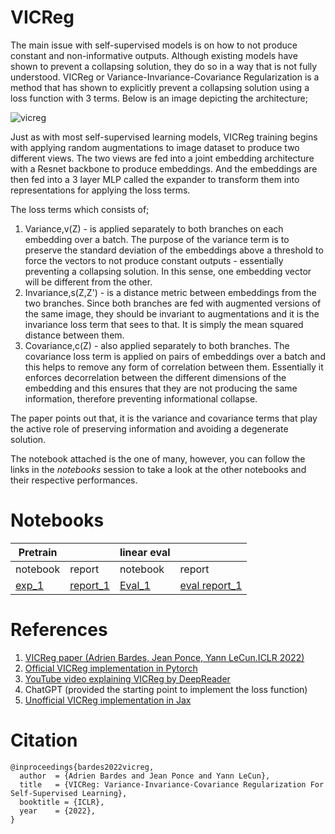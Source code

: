 # VICReg

The main issue with self-supervised models is on how to not produce constant and non-informative outputs. Although existing models have shown to prevent a collapsing solution, they do so in a way that is not fully understood. VICReg or Variance-Invariance-Covariance Regularization is a method that has shown to explicitly prevent a collapsing solution using a loss function with 3 terms. Below is an image depicting the architecture;

![vicreg](https://camo.githubusercontent.com/90f9241e251412881c9e6461140fc625384141778f25038662ac28d5a3db671f/68747470733a2f2f67656e6572616c6c79696e74656c6c6967656e742e636f6d2f7669637265672f7669637265675f6172636869746563747572652e706e67)

Just as with most self-supervised learning models, VICReg training begins with applying random augmentations to image dataset to produce two different views. The two views are fed into a joint embedding architecture with a Resnet backbone to produce embeddings. And the embeddings are then fed into a 3 layer MLP called the expander to transform them into representations for applying the loss terms.

The loss terms which consists of;
1. Variance,v(Z) - is applied separately to both branches on each embedding over a batch. The purpose of the variance term is to preserve the standard deviation of the embeddings above a threshold to force the vectors to not produce constant outputs - essentially preventing a collapsing solution. In this sense, one embedding vector will be different from the other.
2. Invariance,s(Z,Z') - is a distance metric between embeddings from the two branches. Since both branches are fed with augmented versions of the same image, they should be invariant to augmentations and it is the invariance loss term that sees to that. It is simply the mean squared distance between them.
3. Covariance,c(Z) - also applied separately to both branches. The covariance loss term is applied on pairs of embeddings over a batch and this helps to remove any form of correlation between them. Essentially it enforces decorrelation between the different dimensions of the embedding and this ensures that they are not producing the same information, therefore preventing informational collapse. 

The paper points out that, it is the variance and covariance terms that play the active role of preserving information and avoiding a degenerate solution. 

The notebook attached is the one of many, however, you can follow the links in the *notebooks* session to take a look at the other notebooks and their respective performances.

# Notebooks

| Pretrain | | linear eval | | 
| --------- | - | ---------- | - |
| notebook | report | notebook | report |
| [exp_1](https://colab.research.google.com/drive/1aQBdvPCeB7uo5wk8EVju7Akw6UwO_X-4#scrollTo=9-mvt3y81kON) | [report_1](https://api.wandb.ai/links/atiaisaac007/cet25qif) | [Eval_1](https://colab.research.google.com/drive/1lKGFmx8KZiqQrIDlIzr-681KoDMiLTIW#scrollTo=nj3K4AV0fzkJ) | [eval report_1](https://api.wandb.ai/links/atiaisaac007/wmuvpfch)



# References

1. [VICReg paper (Adrien Bardes, Jean Ponce, Yann LeCun.ICLR 2022)](https://arxiv.org/pdf/2105.04906.pdf)
2. [Official VICReg implementation in Pytorch](https://github.com/facebookresearch/vicreg)
3. [YouTube video explaining VICReg by DeepReader](https://youtu.be/MzKDNmOJ67Q)
4. ChatGPT (provided the starting point to implement the loss function)
5. [Unofficial VICReg implementation in Jax](https://github.com/BalajiAI/VICReg)


# Citation
```
@inproceedings{bardes2022vicreg,
  author  = {Adrien Bardes and Jean Ponce and Yann LeCun},
  title   = {VICReg: Variance-Invariance-Covariance Regularization For Self-Supervised Learning},
  booktitle = {ICLR},
  year    = {2022},
}
```

